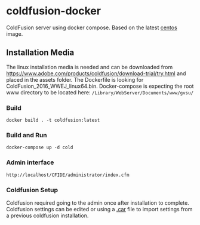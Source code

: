 # coldfusion-docker
ColdFusion server  using docker compose. Based on the latest <a href="https://hub.docker.com/_/centos/" target="_blank">centos</a> image.

## Installation Media
The linux installation media is needed and can be downloaded from https://www.adobe.com/products/coldfusion/download-trial/try.html and placed in the assets folder. The Dockerfile is looking for ColdFusion_2016_WWEJ_linux64.bin. Docker-compose is expecting the root www directory to be located here: `/Library/WebServer/Documents/www/gvsu/`

### Build
`docker build . -t coldfusion:latest`

### Build and Run
`docker-compose up -d cold`

### Admin interface
`http://localhost/CFIDE/administrator/index.cfm`

### Coldfusion Setup
Coldfusion required going to the admin once after installation to complete. Coldfusion settings can be edited or using a <a href="https://helpx.adobe.com/coldfusion/configuring-administering/deploying-coldfusion-applications.html" target="_blank">.car</a> file to import settings from a previous coldfusion installation.